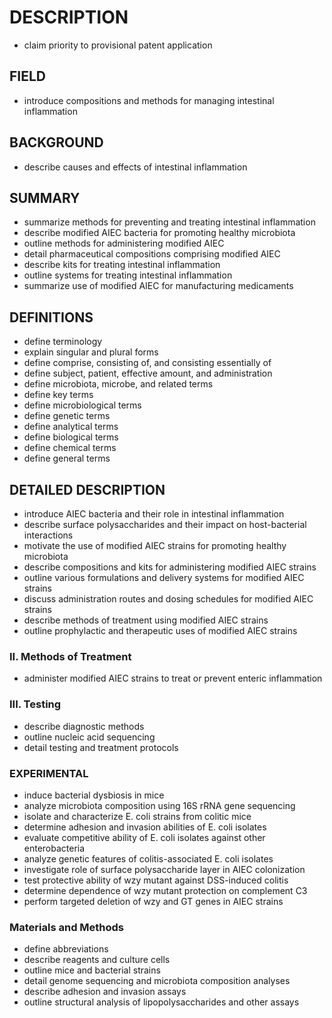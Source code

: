 # DESCRIPTION

- claim priority to provisional patent application

## FIELD

- introduce compositions and methods for managing intestinal inflammation

## BACKGROUND

- describe causes and effects of intestinal inflammation

## SUMMARY

- summarize methods for preventing and treating intestinal inflammation
- describe modified AIEC bacteria for promoting healthy microbiota
- outline methods for administering modified AIEC
- detail pharmaceutical compositions comprising modified AIEC
- describe kits for treating intestinal inflammation
- outline systems for treating intestinal inflammation
- summarize use of modified AIEC for manufacturing medicaments

## DEFINITIONS

- define terminology
- explain singular and plural forms
- define comprise, consisting of, and consisting essentially of
- define subject, patient, effective amount, and administration
- define microbiota, microbe, and related terms
- define key terms
- define microbiological terms
- define genetic terms
- define analytical terms
- define biological terms
- define chemical terms
- define general terms

## DETAILED DESCRIPTION

- introduce AIEC bacteria and their role in intestinal inflammation
- describe surface polysaccharides and their impact on host-bacterial interactions
- motivate the use of modified AIEC strains for promoting healthy microbiota
- describe compositions and kits for administering modified AIEC strains
- outline various formulations and delivery systems for modified AIEC strains
- discuss administration routes and dosing schedules for modified AIEC strains
- describe methods of treatment using modified AIEC strains
- outline prophylactic and therapeutic uses of modified AIEC strains

### II. Methods of Treatment

- administer modified AIEC strains to treat or prevent enteric inflammation

### III. Testing

- describe diagnostic methods
- outline nucleic acid sequencing
- detail testing and treatment protocols

### EXPERIMENTAL

- induce bacterial dysbiosis in mice
- analyze microbiota composition using 16S rRNA gene sequencing
- isolate and characterize E. coli strains from colitic mice
- determine adhesion and invasion abilities of E. coli isolates
- evaluate competitive ability of E. coli isolates against other enterobacteria
- analyze genetic features of colitis-associated E. coli isolates
- investigate role of surface polysaccharide layer in AIEC colonization
- test protective ability of wzy mutant against DSS-induced colitis
- determine dependence of wzy mutant protection on complement C3
- perform targeted deletion of wzy and GT genes in AIEC strains

### Materials and Methods

- define abbreviations
- describe reagents and culture cells
- outline mice and bacterial strains
- detail genome sequencing and microbiota composition analyses
- describe adhesion and invasion assays
- outline structural analysis of lipopolysaccharides and other assays

